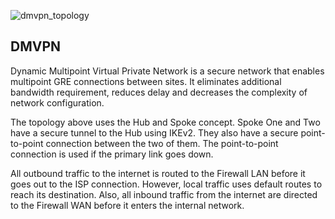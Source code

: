 ![dmvpn_topology](https://user-images.githubusercontent.com/51066040/68080330-5ac04e00-fe4d-11e9-8a0f-081319eb6974.png)

## DMVPN

Dynamic Multipoint Virtual Private Network is a secure network that enables multipoint GRE connections between sites. It eliminates additional bandwidth requirement, reduces delay and decreases the complexity of network configuration.

The topology above uses the Hub and Spoke concept. Spoke One and Two have a secure tunnel to the Hub using IKEv2. They also have a secure point-to-point connection between the two of them. The point-to-point connection is used if the primary link goes down.

All outbound traffic to the internet is routed to the Firewall LAN before it goes out to the ISP connection. However, local traffic uses default routes to reach its destination. Also, all inbound traffic from the internet are directed to the Firewall WAN before it enters the internal network.






 
 

